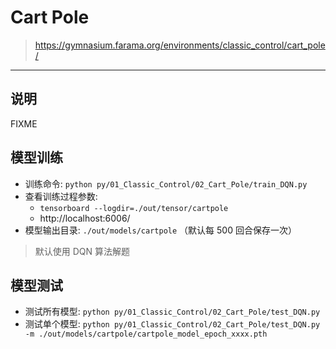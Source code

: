 # Cart Pole

> https://gymnasium.farama.org/environments/classic_control/cart_pole/

------

## 说明

FIXME

## 模型训练

- 训练命令: `python py/01_Classic_Control/02_Cart_Pole/train_DQN.py`
- 查看训练过程参数: 
    - `tensorboard --logdir=./out/tensor/cartpole`
    - http://localhost:6006/
- 模型输出目录: `./out/models/cartpole` （默认每 500 回合保存一次）

> 默认使用 DQN 算法解题


## 模型测试

- 测试所有模型: `python py/01_Classic_Control/02_Cart_Pole/test_DQN.py`
- 测试单个模型: `python py/01_Classic_Control/02_Cart_Pole/test_DQN.py -m ./out/models/cartpole/cartpole_model_epoch_xxxx.pth`
